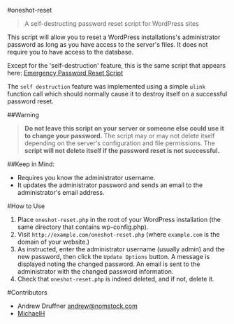 #oneshot-reset
>A self-destructing password reset script for WordPress sites

This script will allow you to reset a WordPress installations's administrator password as long as you have access to the server's files. It does not require you to have access to the database.

Except for the 'self-destruction' feature, this is the same script that appears here: [Emergency Password Reset Script](https://codex.wordpress.org/User:MichaelH/Orphaned_Plugins_needing_Adoption/Emergency)

The `self destruction` feature was implemented using a simple  `ulink` function call which should normally cause it to destroy itself on a successful password reset.



##Warning

>**Do not leave this script on your server or someone else could use it to change your password.** The script may or may not delete itself depending on the server's configuration and file permissions. The **script will not delete itself if the password reset is not successful.**



##Keep in Mind:
* Requires you know the administrator username.
* It updates the administrator password and sends an email to the administrator's email address.


#How to Use



1. Place `oneshot-reset.php` in the root of your WordPress installation (the same directory that contains wp-config.php). 
2. Visit `http://example.com/oneshot-reset.php` (where `example.com` is the domain of your website.)
3. As instructed, enter the administrator username (usually admin) and the new password, then click the `Update Options` button. A message is displayed noting the changed password. An email is sent to the administrator with the changed password information.
4. Check that `oneshot-reset.php` is indeed deleted, and if not, delete it.


#Contributors

* Andrew Druffner <andrew@nomstock.com>
* [MichaelH](https://codex.wordpress.org/User:MichaelH/Orphaned_Plugins_needing_Adoption/Emergency) 
